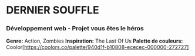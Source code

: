 # DERNIER SOUFFLE
### Développement web - Projet vous êtes le héros
<b>Genre:</b> Action, Zombies
<b>Inspiration:</b> The Last Of Us
<b>Palette de couleurs:</b> Coolor[https://coolors.co/palette/940d1f-b10808-ececec-000000-272727]
